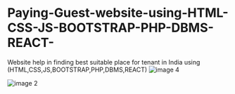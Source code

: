 # Paying-Guest-website-using-HTML-CSS-JS-BOOTSTRAP-PHP-DBMS-REACT-
Website help in finding best suitable place for tenant in India using (HTML,CSS,JS,BOOTSTRAP,PHP,DBMS,REACT)
![image 4](https://user-images.githubusercontent.com/77928275/188271583-e183b083-7fda-491b-97d6-cd7330839daf.png)

![image 2](https://user-images.githubusercontent.com/77928275/188271601-2a57c091-7a39-4fe6-b4e6-99fbcc543315.png)
